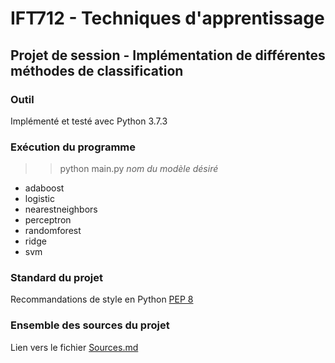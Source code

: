 # IFT712 - Techniques d'apprentissage

## Projet de session - Implémentation de différentes méthodes de classification

### Outil
Implémenté et testé avec Python 3.7.3

### Exécution du programme
>> python main.py *nom du modèle désiré*
  - adaboost
  - logistic
  - nearestneighbors
  - perceptron
  - randomforest
  - ridge
  - svm

### Standard du projet
Recommandations de style en Python [PEP 8](https://www.python.org/dev/peps/pep-0008/)

### Ensemble des sources du projet
Lien vers le fichier [Sources.md](https://github.com/julienbrosseau/IFT712-Projet/blob/master/docs/Sources.md)
